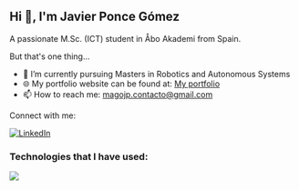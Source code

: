 ## Hi 👋, I'm Javier Ponce Gómez

A passionate M.Sc. (ICT) student in Åbo Akademi from Spain.

But that's one thing...


- 🌱 I’m currently pursuing Masters in Robotics and Autonomous Systems
- 🌐 My portfolio website can be found at: [My portfolio](https://javipg32.github.io/)
- 📫 How to reach me: magojp.contacto@gmail.com



Connect with me: 
 
 [![LinkedIn](https://img.shields.io/badge/LinkedIn-blue?style=for-the-badge&logo=linkedin)](https://www.linkedin.com/in/javier-ponce-utiel/)

### Technologies that I have used:
<p align="left">
  <a href="https://skillicons.dev">
    <img src="https://skillicons.dev/icons?i=git,angular,python,html,css,java,vscode,bootstrap,c,cpp,wordpress,dart,flutter,nodejs,gcp,gitlab,gradle,aws&perline=9" />
  </a>
</p>
